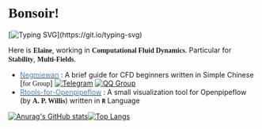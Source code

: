 # <font face="Ballet"><b>Bonsoir! </b></font>

[![Typing SVG](https://readme-typing-svg.demolab.com?font=Georgia&pause=1000&color=6058E4BD&width=435&lines=M%C3%A1s+all%C3%A1+de+tus+ijos+ard%C3%ADan+los+crep%C3%BAsculos.;Hojas+secas+de+oto%C3%B1o+giraban+en+tu+alma.)](https://git.io/typing-svg)
<!-- left a line blanc to polish-->

Here is <font face="Ballet"><b>Elaine</b></font>, working in <font face="DM Serif Text"><b>Computational Fluid Dynamics</b></font>.
Particular for <font face="Noto Serif SC"><b>Stability</b></font>, <font face="Noto Serif SC"><b>Multi-Fields</b></font>.

<!--my repos-->
- <a href="https://github.com/Elainex0930/Negmiewan"><font color="#4682B4">Negmiewan</font></a> : A brief guide for CFD beginners written in Simple Chinese [<font face="Noto Serif SC">for Group</font>] [![Telegram](https://img.shields.io/badge/Telegram_Group-008080?style=flat&logo=telegram&logoColor=e6e6fa)](https://t.me/Negmiewan_QAs) [![QQ Group](https://img.shields.io/badge/QQ_Group-1e90ff?style=flat&logo=qq&logoColor=e6e6fa)](https://qun.qq.com/universal-share/share?ac=1&authKey=W5p70T5WOdkRXguxRNRoRTmjt6VQ2LDK/pyzrpQM%2B1XsjDeSme9WFXfOG7uerhgj&busi_data=eyJncm91cENvZGUiOiI5NzcxODcyNDkiLCJ0b2tlbiI6IlNHVUZXTFVGVVN6eTBQZlNPeTVWV2dZMFJYNnp5dnU4REJHVThxYjJYazdnWUlXdXNCTFFZN00vVlY4Rnc5Y2wiLCJ1aW4iOiIxMjk5MTE2OTgzIn0=&data=Z7fq1dk8Z_NSx18JggymJgxggBxyvGlaD1G6maUszYqC9iQ1_Gc-Uj8ghx-2UrteGNwu9_IMM-QFSNeRghwl7ouTlyDkwFK1-_Lyqdmbrv0&svctype=5&tempid=h5_group_info) 
- <a href="https://github.com/Elainex0930/Rtools-for-Openpipeflow"><font color="#4682B4">Rtools-for-Openpipeflow</font></a> : A small visualization tool for Openpipeflow (by <font face="Ballet"><b>A. P. Willis</b></font>) written in **`R`** Language

[![Anurag's GitHub stats](https://github-readme-stats.vercel.app/api?username=Elainex0930&show_icons=true&hide=contribs&count_private=true&bg_color=DEG,C0C0C0,DCDCDC,F5F5F5,D3D3D3,C0C0C0&title_color=000080&text_color=4682B4&icon_color=000080)](https://github.com/Elainex0930)[![Top Langs](https://github-readme-stats.vercel.app/api/top-langs/?username=Elainex0930)](https://github.com/Elainex0930)

<!--
**Elainex0930/Elainex0930** is a ✨ _special_ ✨ repository because its `README.md` (this file) appears on your GitHub profile.

Here are some ideas to get you started:

- 🔭 I’m currently working on ...
- 🌱 I’m currently learning ...
- 👯 I’m looking to collaborate on ...
- 🤔 I’m looking for help with ...
- 💬 Ask me about ...
- 📫 How to reach me: ...
- 😄 Pronouns: ...
- ⚡ Fun fact: ...
-->
